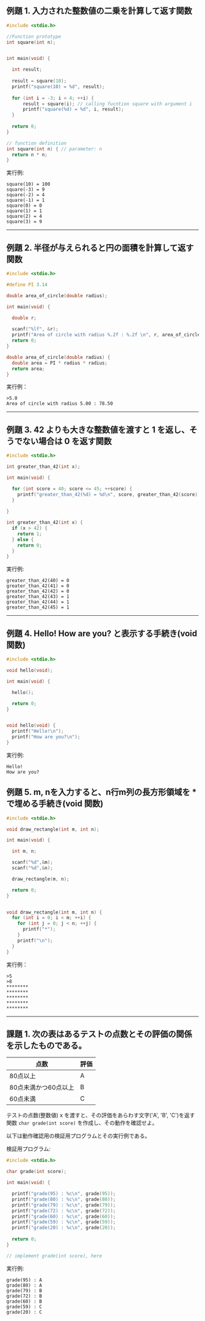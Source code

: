 ## 例題 1. 入力された整数値の二乗を計算して返す関数

````C
#include <stdio.h>

//Function prototype
int square(int n);


int main(void) {

  int result;
  
  result = square(10);
  printf("square(10) = %d", result);
  
  for (int i = -3; i < 4; ++i) {
      result = square(i); // calling fucntion square with argument i
      printf("square(%d) = %d", i, result);
  }
  
  return 0;
}

// function definition
int square(int n) { // parameter: n
  return n * n;
}

````

実行例:
````
square(10) = 100
square(-3) = 9
square(-2) = 4
square(-1) = 1
square(0) = 0
square(1) = 1
square(2) = 4
square(3) = 9
````

---

## 例題 2. 半径が与えられると円の面積を計算して返す関数

````C
#include <stdio.h>

#define PI 3.14

double area_of_circle(double radius);

int main(void) {

  double r;
  
  scanf("%lf", &r);
  printf("Area of circle with radius %.2f : %.2f \n", r, area_of_circle(r));
  return 0;
}

double area_of_circle(double radius) {
  double area = PI * radius * radius;
  return area;
}
````

実行例：
````
>5.0
Area of circle with radius 5.00 : 78.50 
````

---
## 例題 3. 42 よりも大きな整数値を渡すと 1 を返し、そうでない場合は 0 を返す関数

````C
#include <stdio.h>

int greater_than_42(int x);

int main(void) {

  for (int score = 40; score <= 45; ++score) {
    printf("greater_than_42(%d) = %d\n", score, greater_than_42(score));
  }
  
}

int greater_than_42(int x) {
  if (x > 42) {
    return 1;
  } else {
    return 0;
  } 
}
````

実行例:
````
greater_than_42(40) = 0
greater_than_42(41) = 0
greater_than_42(42) = 0
greater_than_42(43) = 1
greater_than_42(44) = 1
greater_than_42(45) = 1
````

---

## 例題 4. Hello! How are you? と表示する手続き(void 関数)


````C
#include <stdio.h>

void hello(void);

int main(void) {

  hello();

  return 0;
}


void hello(void) {
  printf("Hello!\n");
  printf("How are you?\n");
}
````

実行例:
````
Hello!
How are you?
````

## 例題 5. m, nを入力すると、n行m列の長方形領域を * で埋める手続き(void 関数)

```C
#include <stdio.h>

void draw_rectangle(int m, int n);

int main(void) {

  int m, n;

  scanf("%d",&m);
  scanf("%d",&n);

  draw_rectangle(m, n);

  return 0;
}


void draw_rectangle(int m, int n) {
  for (int i = 0; i < m; ++i) {
    for (int j = 0; j < n; ++j) {
      printf("*");
    }
    printf("\n");
  }
}
````

実行例：
````
>5
>8
********
********
********
********
********
````

---

## 課題 1. 次の表はあるテストの点数とその評価の関係を示したものである。

| 点数 | 評価 |
| ---- | ---- |
| 80点以上 | A |
| 80点未満かつ60点以上 | B |
| 60点未満 | C |

テストの点数(整数値) x を渡すと、その評価をあらわす文字('A', 'B', 'C')を返す関数 
`char grade(int score)` を作成し、その動作を確認せよ。

以下は動作確認用の検証用プログラムとその実行例である。

検証用プログラム:
````C
#include <stdio.h>

char grade(int score);

int main(void) {

  printf("grade(95) : %c\n", grade(95));
  printf("grade(80) : %c\n", grade(80));
  printf("grade(79) : %c\n", grade(79));
  printf("grade(72) : %c\n", grade(72));
  printf("grade(60) : %c\n", grade(60));
  printf("grade(59) : %c\n", grade(59));
  printf("grade(20) : %c\n", grade(20));
  
  return 0;
}

// implement grade(int score), here
````

実行例:
````
grade(95) : A
grade(80) : A
grade(79) : B
grade(72) : B
grade(60) : B
grade(59) : C
grade(20) : C
````
